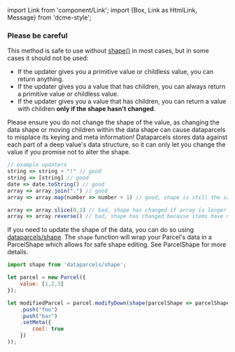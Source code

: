 import Link from 'component/Link';
import {Box, Link as HtmlLink, Message} from 'dcme-style';

### Please be careful


This method is safe to use without [shape()](/api/shape) in most cases, but in some cases it should not be used:

- If the updater gives you a primitive value or childless value, you can return anything.
- If the updater gives you a value that has children, you can always return a primitive value or childless value.
- If the updater gives you a value that has children, you can return a value with children **only if the shape hasn't changed**.

Please ensure you do not change the shape of the value, as changing the data shape or moving children within the data shape can cause dataparcels to misplace its keying and meta information!
Dataparcels stores data against each part of a deep value's data structure, so it can only let you change the value if you promise not to alter the shape.

```js
// example updaters
string => string + "!" // good
string => [string] // good
date => date.toString() // good
array => array.join(".") // good
array => array.map(number => number + 1) // good, shape is still the same

array => array.slice(0,2) // bad, shape has changed if array is longer that 2!
array => array.reverse() // bad, shape has changed because items have moved around!
```

If you need to update the shape of the data, you can do so using [dataparcels/shape](/api/shape).
The `shape` function will wrap your Parcel's data in a <Link to="/api/ParcelShape">ParcelShape</Link> which allows for safe shape editing. See <Link to="/api/ParcelShape">ParcelShape</Link> for more details.

```js
import shape from 'dataparcels/shape';

let parcel = new Parcel({
    value: [1,2,3]
});

let modifiedParcel = parcel.modifyDown(shape(parcelShape => parcelShape
    .push("foo")
    .push("bar")
    .setMeta({
        cool: true
    })
));
```
